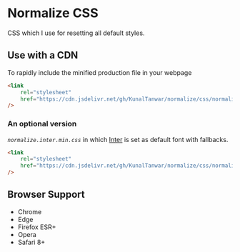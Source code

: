 # Normalize CSS

CSS which I use for resetting all default styles.

## Use with a CDN

To rapidly include the minified production file in your webpage

```html
<link
    rel="stylesheet"
    href="https://cdn.jsdelivr.net/gh/KunalTanwar/normalize/css/normalize.min.css"
/>
```

### An optional version

_`normalize.inter.min.css`_ in which [Inter](https://github.com/rsms/inter) is set as default font with fallbacks.

```html
<link
    rel="stylesheet"
    href="https://cdn.jsdelivr.net/gh/KunalTanwar/normalize/css/normalize.inter.min.css"
/>
```

## Browser Support

-   Chrome
-   Edge
-   Firefox ESR+
-   Opera
-   Safari 8+
